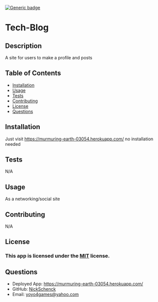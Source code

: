 [![Generic badge](https://img.shields.io/badge/license-MIT-<COLOR>.svg)](#license)
  # Tech-Blog
  ## Description
  A site for users to make a profile and posts
  ## Table of Contents
  * [Installation](#installation)
  * [Usage](#usage)
  * [Tests](#tests)
  * [Contributing](#contributing)
  * [License](#license)
  * [Questions](#questions)
  ## Installation
  Just visit https://murmuring-earth-03054.herokuapp.com/ no installation needed
  ## Tests
  N/A
  ## Usage
  As a networking/social site
  ## Contributing
  N/A
  ## License
  ### This app is licensed under the [MIT](https://opensource.org/licenses/MIT) license.
  ## Questions
  * Deployed App: https://murmuring-earth-03054.herokuapp.com/
  * GitHub: [NickSchenck](https://github.com/NickSchenck)
  * Email: 
  [yoyo4games@yahoo.com](mailto:yoyo4games@yahoo.com)
    